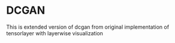 # DCGAN
This is extended version of dcgan from original implementation of tensorlayer with layerwise visualization
